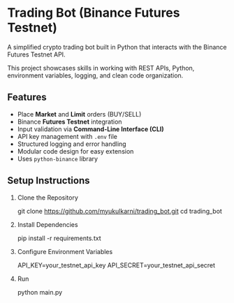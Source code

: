 

# Trading Bot (Binance Futures Testnet)

A simplified crypto trading bot built in Python that interacts with the Binance Futures Testnet API.

This project  showcases skills in working with REST APIs, Python, environment variables, logging, and clean code organization.



##  Features

-  Place **Market** and **Limit** orders (BUY/SELL)
-  Binance **Futures Testnet** integration
-  Input validation via **Command-Line Interface (CLI)**
-  API key management with `.env` file
-  Structured logging and error handling
-  Modular code design for easy extension
-  Uses `python-binance` library


##  Setup Instructions

 1. Clone the Repository

    git clone https://github.com/myukulkarni/trading_bot.git
    cd trading_bot

3. Install Dependencies

   pip install -r requirements.txt

4. Configure Environment Variables

   API_KEY=your_testnet_api_key
   API_SECRET=your_testnet_api_secret

5. Run

   python main.py







